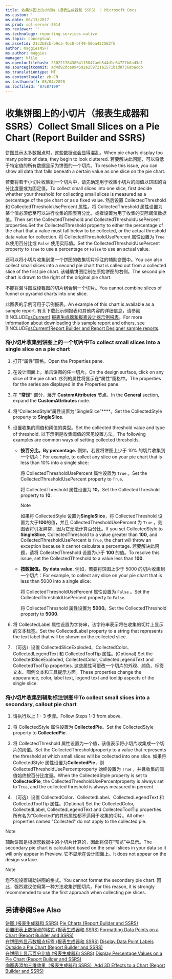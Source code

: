 ```yaml
---
title: 收集饼图上的小切片（报表生成器和 SSRS） | Microsoft Docs
ms.custom: ''
ms.date: 06/13/2017
ms.prod: sql-server-2014
ms.reviewer: ''
ms.technology: reporting-services-native
ms.topic: conceptual
ms.assetid: 21c2b8cb-b9ca-4bc0-bf49-50ba432562f6
author: maggiesMSFT
ms.author: maggies
manager: kfile
ms.openlocfilehash: 2302217843864115847aeb544d1c64727b8ad3a1
ms.sourcegitcommit: ad4d92dce894592a259721a1571b1d8736abacdb
ms.translationtype: MT
ms.contentlocale: zh-CN
ms.lasthandoff: 08/04/2020
ms.locfileid: "87587199"
---
```

# <a name="collect-small-slices-on-a-pie-chart-report-builder-and-ssrs"></a><span data-ttu-id="11c69-102">收集饼图上的小切片（报表生成器和 SSRS）</span><span class="sxs-lookup"><span data-stu-id="11c69-102">Collect Small Slices on a Pie Chart (Report Builder and SSRS)</span></span>
  <span data-ttu-id="11c69-103">饼图显示太多数据点时，这些数据点会显得混乱。</span><span class="sxs-lookup"><span data-stu-id="11c69-103">When pie charts display too many points of data, they begin to look cluttered.</span></span> <span data-ttu-id="11c69-104">若要解决此问题，可以将低于特定值的所有数据显示为饼图的一个切片。</span><span class="sxs-lookup"><span data-stu-id="11c69-104">To resolve this issue, you can show all data that falls beneath a certain value as one slice on the pie chart.</span></span>  
  
 <span data-ttu-id="11c69-105">若要将若干小切片收集到一个切片中，请先确定用于收集小切片的阈值以饼图的百分比度量或为固定值。</span><span class="sxs-lookup"><span data-stu-id="11c69-105">To collect small slices into one slice, first decide whether your threshold for collecting small slices is measured as a percentage of the pie chart or as a fixed value.</span></span> <span data-ttu-id="11c69-106">然后设置 CollectedThreshold 和 CollectedThresholdUsePercent 属性。将 CollectedThreshold 属性设置为某个值必须低至可以进行收集的图表百分比，或者设置为用于收集的实际阈值数据值。</span><span class="sxs-lookup"><span data-stu-id="11c69-106">Then set the CollectedThreshold and CollectedThresholdUsePercent properties.Set the CollectedThreshold property to either the percentage of the chart that a value must fall below to be collected, or the actual threshold data value for collection.</span></span> <span data-ttu-id="11c69-107">将 CollectedThresholdUsePercent 属性设置为 `True` 以使用百分比或 `False` 使用实际值。</span><span class="sxs-lookup"><span data-stu-id="11c69-107">Set the CollectedThresholdUsePercent property to `True` to use a percentage or `False` to use an actual value.</span></span>  
  
 <span data-ttu-id="11c69-108">还可以将小切片收集到第一个饼图的收集切片标注的辅助饼图中。</span><span class="sxs-lookup"><span data-stu-id="11c69-108">You can also collect small slices into a second pie chart that is called out from a collected slice of the first pie chart.</span></span> <span data-ttu-id="11c69-109">该辅助饼图绘制在原始饼图的右侧。</span><span class="sxs-lookup"><span data-stu-id="11c69-109">The second pie chart is drawn to the right of the original pie chart.</span></span>  
  
 <span data-ttu-id="11c69-110">不能将漏斗图或棱锥图的切片组合到一个切片。</span><span class="sxs-lookup"><span data-stu-id="11c69-110">You cannot combine slices of funnel or pyramid charts into one slice.</span></span>  
  
 <span data-ttu-id="11c69-111">此图表的示例可用于示例报表。</span><span class="sxs-lookup"><span data-stu-id="11c69-111">An example of this chart is available as a sample report.</span></span> <span data-ttu-id="11c69-112">有关下载此示例报表和其他内容的详细信息，请参阅 [!INCLUDE[ssCurrent](../../includes/sscurrent-md.md)] [报表生成器和报表设计器示例报表](https://go.microsoft.com/fwlink/?LinkId=198283)。</span><span class="sxs-lookup"><span data-stu-id="11c69-112">For more information about downloading this sample report and others, see [!INCLUDE[ssCurrent](../../includes/sscurrent-md.md)][Report Builder and Report Designer sample reports](https://go.microsoft.com/fwlink/?LinkId=198283).</span></span>  
  
### <a name="to-collect-small-slices-into-a-single-slice-on-a-pie-chart"></a><span data-ttu-id="11c69-113">将小切片收集到饼图上的一个切片中</span><span class="sxs-lookup"><span data-stu-id="11c69-113">To collect small slices into a single slice on a pie chart</span></span>  
  
1.  <span data-ttu-id="11c69-114">打开“属性”窗格。</span><span class="sxs-lookup"><span data-stu-id="11c69-114">Open the Properties pane.</span></span>  
  
2.  <span data-ttu-id="11c69-115">在设计图面上，单击饼图的任一切片。</span><span class="sxs-lookup"><span data-stu-id="11c69-115">On the design surface, click on any slice of the pie chart.</span></span> <span data-ttu-id="11c69-116">序列的属性将显示在“属性”窗格中。</span><span class="sxs-lookup"><span data-stu-id="11c69-116">The properties for the series are displayed in the Properties pane.</span></span>  
  
3.  <span data-ttu-id="11c69-117">在 **“常规”** 部分，展开 **CustomAttributes** 节点。</span><span class="sxs-lookup"><span data-stu-id="11c69-117">In the **General** section, expand the **CustomAttributes** node.</span></span>  
  
4.  <span data-ttu-id="11c69-118">将“CollectedStyle”属性设置为“SingleSlice”\*\*\*\*。</span><span class="sxs-lookup"><span data-stu-id="11c69-118">Set the CollectedStyle property to **SingleSlice**.</span></span>  
  
5.  <span data-ttu-id="11c69-119">设置收集的阈值和阈值的类型。</span><span class="sxs-lookup"><span data-stu-id="11c69-119">Set the collected threshold value and type of threshold.</span></span> <span data-ttu-id="11c69-120">以下示例是收集阈值的常见设置方法。</span><span class="sxs-lookup"><span data-stu-id="11c69-120">The following examples are common ways of setting collected thresholds.</span></span>  
  
    -   <span data-ttu-id="11c69-121">**按百分比。**</span><span class="sxs-lookup"><span data-stu-id="11c69-121">**By percentage.**</span></span> <span data-ttu-id="11c69-122">例如，若要将饼图上少于 10% 的切片收集到一个切片：</span><span class="sxs-lookup"><span data-stu-id="11c69-122">For example, to collect any slice on your pie chart that is less than 10% into a single slice:</span></span>  
  
         <span data-ttu-id="11c69-123">将 CollectedThresholdUsePercent 属性设置为 `True` 。</span><span class="sxs-lookup"><span data-stu-id="11c69-123">Set the CollectedThresholdUsePercent property to `True`.</span></span>  
  
         <span data-ttu-id="11c69-124">将 CollectedThreshold 属性设置为 **10**。</span><span class="sxs-lookup"><span data-stu-id="11c69-124">Set the CollectedThreshold property to **10**.</span></span>  
  
        > [!NOTE]  
        >  <span data-ttu-id="11c69-125">如果将 CollectedStyle 设置为**SingleSlice**，将 CollectedThreshold 设置为大于**100**的值，并且 CollectedThresholdUsePercent 为 `True` ，则图表将引发异常，因为它无法计算百分比。</span><span class="sxs-lookup"><span data-stu-id="11c69-125">If you set CollectedStyle to **SingleSlice**, CollectedThreshold to a value greater than **100**, and CollectedThresholdUsePercent is `True`, the chart will throw an exception because it cannot calculate a percentage.</span></span> <span data-ttu-id="11c69-126">若要解决此问题，请将 CollectedThreshold 设置为小于 **100** 的值。</span><span class="sxs-lookup"><span data-stu-id="11c69-126">To resolve this issue, set the CollectedThreshold to a value less than **100**.</span></span>  
  
    -   <span data-ttu-id="11c69-127">**按数据值。**</span><span class="sxs-lookup"><span data-stu-id="11c69-127">**By data value.**</span></span> <span data-ttu-id="11c69-128">例如，若要将饼图上少于 5000 的切片收集到一个切片：</span><span class="sxs-lookup"><span data-stu-id="11c69-128">For example, to collect any slice on your pie chart that is less than 5000 into a single slice:</span></span>  
  
         <span data-ttu-id="11c69-129">将 CollectedThresholdUsePercent 属性设置为 `False` 。</span><span class="sxs-lookup"><span data-stu-id="11c69-129">Set the CollectedThresholdUsePercent property to `False`.</span></span>  
  
         <span data-ttu-id="11c69-130">将 CollectedThreshold 属性设置为 **5000**。</span><span class="sxs-lookup"><span data-stu-id="11c69-130">Set the CollectedThreshold property to **5000**.</span></span>  
  
6.  <span data-ttu-id="11c69-131">将 CollectedLabel 属性设置为字符串，该字符串表示将在收集的切片上显示的文本标签。</span><span class="sxs-lookup"><span data-stu-id="11c69-131">Set the CollectedLabel property to a string that represents the text label that will be shown on the collected slice.</span></span>  
  
7.  <span data-ttu-id="11c69-132">（可选）设置 CollectedSliceExploded、CollectedColor、CollectedLegendText 和 CollectedToolTip 属性。</span><span class="sxs-lookup"><span data-stu-id="11c69-132">(Optional) Set the CollectedSliceExploded, CollectedColor, CollectedLegendText and CollectedToolTip properties.</span></span> <span data-ttu-id="11c69-133">这些属性可更改一个切片的外观、颜色、标签文本、图例文本和工具提示方面。</span><span class="sxs-lookup"><span data-stu-id="11c69-133">These properties change the appearance, color, label text, legend text and tooltip aspects of the single slice.</span></span>  
  
### <a name="to-collect-small-slices-into-a-secondary-callout-pie-chart"></a><span data-ttu-id="11c69-134">将小切片收集到辅助标注饼图中</span><span class="sxs-lookup"><span data-stu-id="11c69-134">To collect small slices into a secondary, callout pie chart</span></span>  
  
1.  <span data-ttu-id="11c69-135">请执行以上 1 - 3 步骤。</span><span class="sxs-lookup"><span data-stu-id="11c69-135">Follow Steps 1-3 from above.</span></span>  
  
2.  <span data-ttu-id="11c69-136">将 CollectedStyle 属性设置为 **CollectedPie**。</span><span class="sxs-lookup"><span data-stu-id="11c69-136">Set the CollectedStyle property to **CollectedPie**.</span></span>  
  
3.  <span data-ttu-id="11c69-137">将 CollectedThreshold 属性设置为一个值，该值表示将小切片收集成一个切片的阈值。</span><span class="sxs-lookup"><span data-stu-id="11c69-137">Set the CollectedThresholdproperty to a value that represents the threshold at which small slices will be collected into one slice.</span></span> <span data-ttu-id="11c69-138">如果将 CollectedStyle 属性设置为**CollectedPie**，则 CollectedThresholdUsePercentproperty 始终设置为 `True` ，并且收集的阈值始终按百分比度量。</span><span class="sxs-lookup"><span data-stu-id="11c69-138">When the CollectedStyle property is set to **CollectedPie**, the CollectedThresholdUsePercentproperty is always set to `True`, and the collected threshold is always measured in percent.</span></span>  
  
4.  <span data-ttu-id="11c69-139">（可选）设置 CollectedColor、CollectedLabel、CollectedLegendText 和 CollectedToolTip 属性。</span><span class="sxs-lookup"><span data-stu-id="11c69-139">(Optional) Set the CollectedColor, CollectedLabel, CollectedLegendText and CollectedToolTip properties.</span></span> <span data-ttu-id="11c69-140">所有名为“Collected”的其他属性都不适用于收集的切片。</span><span class="sxs-lookup"><span data-stu-id="11c69-140">All other properties named "Collected" do not apply to the collected pie.</span></span>  
  
> [!NOTE]  
>  <span data-ttu-id="11c69-141">辅助饼图是根据您数据中的小切片计算的，因此将仅在“预览”中显示。</span><span class="sxs-lookup"><span data-stu-id="11c69-141">The secondary pie chart is calculated based on the small slices in your data so it will only appear in Preview.</span></span> <span data-ttu-id="11c69-142">它不显示在设计图面上。</span><span class="sxs-lookup"><span data-stu-id="11c69-142">It does not appear on the design surface.</span></span>  
  
> [!NOTE]  
>  <span data-ttu-id="11c69-143">您不能设置辅助饼图的格式。</span><span class="sxs-lookup"><span data-stu-id="11c69-143">You cannot format the secondary pie chart.</span></span> <span data-ttu-id="11c69-144">因此，强烈建议使用第一种方法收集饼图切片。</span><span class="sxs-lookup"><span data-stu-id="11c69-144">For this reason, it is strongly recommended to use the first approach when collecting pie slices.</span></span>  
  
## <a name="see-also"></a><span data-ttu-id="11c69-145">另请参阅</span><span class="sxs-lookup"><span data-stu-id="11c69-145">See Also</span></span>  
 <span data-ttu-id="11c69-146">[饼图 &#40;报表生成器和 SSRS&#41;](charts-report-builder-and-ssrs.md) </span><span class="sxs-lookup"><span data-stu-id="11c69-146">[Pie Charts &#40;Report Builder and SSRS&#41;](charts-report-builder-and-ssrs.md) </span></span>  
 <span data-ttu-id="11c69-147">[设置图表上数据点的格式 &#40;报表生成器和 SSRS&#41;](formatting-data-points-on-a-chart-report-builder-and-ssrs.md) </span><span class="sxs-lookup"><span data-stu-id="11c69-147">[Formatting Data Points on a Chart &#40;Report Builder and SSRS&#41;](formatting-data-points-on-a-chart-report-builder-and-ssrs.md) </span></span>  
 <span data-ttu-id="11c69-148">[在饼图外显示数据点标签 &#40;报表生成器和 SSRS&#41;](display-data-point-labels-outside-a-pie-chart-report-builder-and-ssrs.md) </span><span class="sxs-lookup"><span data-stu-id="11c69-148">[Display Data Point Labels Outside a Pie Chart &#40;Report Builder and SSRS&#41;](display-data-point-labels-outside-a-pie-chart-report-builder-and-ssrs.md) </span></span>  
 <span data-ttu-id="11c69-149">[在饼图上显示百分比值 &#40;报表生成器和 SSRS&#41;](display-percentage-values-on-a-pie-chart-report-builder-and-ssrs.md) </span><span class="sxs-lookup"><span data-stu-id="11c69-149">[Display Percentage Values on a Pie Chart &#40;Report Builder and SSRS&#41;](display-percentage-values-on-a-pie-chart-report-builder-and-ssrs.md) </span></span>  
 [<span data-ttu-id="11c69-150">向图表添加三维效果（报表生成器和 SSRS）</span><span class="sxs-lookup"><span data-stu-id="11c69-150">Add 3D Effects to a Chart &#40;Report Builder and SSRS&#41;</span></span>](chart-effects-add-3d-effects-report-builder.md)  
  
  
